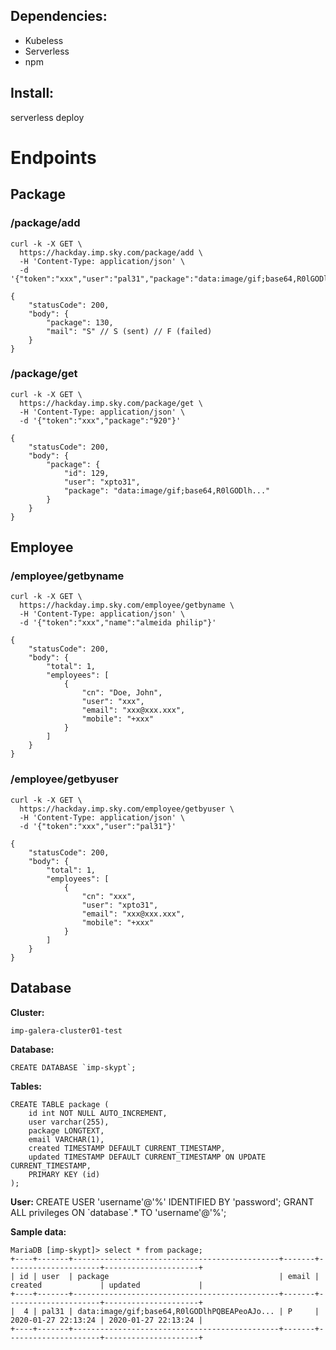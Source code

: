 ## Dependencies:
* Kubeless
* Serverless
* npm

## Install:
serverless deploy

# Endpoints

## Package

### /package/add
```
curl -k -X GET \
  https://hackday.imp.sky.com/package/add \
  -H 'Content-Type: application/json' \
  -d '{"token":"xxx","user":"pal31","package":"data:image/gif;base64,R0lGODlhPQBEAPeoAJo..."}'
```
```
{
    "statusCode": 200,
    "body": {
        "package": 130,
        "mail": "S" // S (sent) // F (failed)
    }
}
```

### /package/get
```
curl -k -X GET \
  https://hackday.imp.sky.com/package/get \
  -H 'Content-Type: application/json' \
  -d '{"token":"xxx","package":"920"}'
```
```
{
    "statusCode": 200,
    "body": {
        "package": {
            "id": 129,
            "user": "xpto31",
            "package": "data:image/gif;base64,R0lGODlh..."
        }
    }
}
```

## Employee

### /employee/getbyname
```
curl -k -X GET \
  https://hackday.imp.sky.com/employee/getbyname \
  -H 'Content-Type: application/json' \
  -d '{"token":"xxx","name":"almeida philip"}'
```
```
{
    "statusCode": 200,
    "body": {
        "total": 1,
        "employees": [
            {
                "cn": "Doe, John",
                "user": "xxx",
                "email": "xxx@xxx.xxx",
                "mobile": "+xxx"
            }
        ]
    }
}
```

### /employee/getbyuser
```
curl -k -X GET \
  https://hackday.imp.sky.com/employee/getbyuser \
  -H 'Content-Type: application/json' \
  -d '{"token":"xxx","user":"pal31"}'
```
```
{
    "statusCode": 200,
    "body": {
        "total": 1,
        "employees": [
            {
                "cn": "xxx",
                "user": "xpto31",
                "email": "xxx@xxx.xxx",
                "mobile": "+xxx"
            }
        ]
    }
}
```

## Database
**Cluster:**
```
imp-galera-cluster01-test
```
**Database:**
```
CREATE DATABASE `imp-skypt`;
```
**Tables:** 
```
CREATE TABLE package (
    id int NOT NULL AUTO_INCREMENT,
    user varchar(255),
    package LONGTEXT,
    email VARCHAR(1),
    created TIMESTAMP DEFAULT CURRENT_TIMESTAMP,
    updated TIMESTAMP DEFAULT CURRENT_TIMESTAMP ON UPDATE CURRENT_TIMESTAMP,
    PRIMARY KEY (id)
);
```
**User:** 
CREATE USER 'username'@'%' IDENTIFIED BY 'password';
GRANT ALL privileges ON \`database\`.* TO 'username'@'%';

**Sample data:**
```
MariaDB [imp-skypt]> select * from package;
+----+-------+----------------------------------------------+-------+---------------------+---------------------+
| id | user  | package                                      | email | created             | updated             |
+----+-------+----------------------------------------------+-------+---------------------+---------------------+
|  4 | pal31 | data:image/gif;base64,R0lGODlhPQBEAPeoAJo... | P     | 2020-01-27 22:13:24 | 2020-01-27 22:13:24 |
+----+-------+----------------------------------------------+-------+---------------------+---------------------+
```
